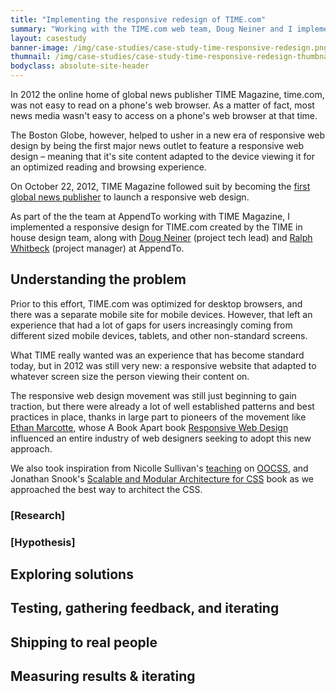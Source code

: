 ```yaml
---
title: "Implementing the responsive redesign of TIME.com"
summary: "Working with the TIME.com web team, Doug Neiner and I implemented a complete responsive redesign of TIME.com to help make their content more accessible to readers across multiple devices."
layout: casestudy
banner-image: /img/case-studies/case-study-time-responsive-redesign.png
thumnail: /img/case-studies/case-study-time-responsive-redesign-thumbnail.png
bodyclass: absolute-site-header
---
```


In 2012 the online home of global news publisher TIME Magazine, time.com, was not easy to read on a phone's web browser. As a matter of fact, most news media wasn't easy to access on a phone's web browser at that time.

The Boston Globe, however, helped to usher in a new era of responsive web design by being the first major news outlet to feature a responsive web design – meaning that it's site content adapted to the device viewing it for an optimized reading and browsing experience.

On October 22, 2012, TIME Magazine followed suit by becoming the [first global news publisher](http://techland.time.com/2012/10/22/the-new-time-com-a-responsive-global-news-site/) to launch a responsive web design.

As part of the the team at AppendTo working with TIME Magazine, I implemented a responsive design for TIME.com created by the TIME in house design team, along with [Doug Neiner](https://twitter.com/dougneiner) (project tech lead) and [Ralph Whitbeck](https://twitter.com/RedWolves) (project manager) at AppendTo.

## Understanding the problem

Prior to this effort, TIME.com was optimized for desktop browsers, and there was a separate mobile site for mobile devices. However, that left an experience that had a lot of gaps for users increasingly coming from different sized mobile devices, tablets, and other non-standard screens.

What TIME really wanted was an experience that has become standard today, but in 2012 was still very new: a responsive website that adapted to whatever screen size the person viewing their content on.

The responsive web design movement was still just beginning to gain traction, but there were already a lot of well established patterns and best practices in place, thanks in large part to pioneers of the movement like [Ethan Marcotte](https://ethanmarcotte.com/), whose A Book Apart book [Responsive Web Design](https://abookapart.com/products/responsive-web-design) influenced an entire industry of web designers seeking to adopt this new approach.

We also took inspiration from Nicolle Sullivan's [teaching](https://www.slideshare.net/stubbornella/object-oriented-css) on [OOCSS](https://github.com/stubbornella/oocss/wiki), and Jonathan Snook's [Scalable and Modular Architecture for CSS](https://smacss.com/) book as we approached the best way to architect the CSS.

### [Research]

### [Hypothesis]

## Exploring solutions

## Testing, gathering feedback, and iterating

## Shipping to real people

## Measuring results & iterating
